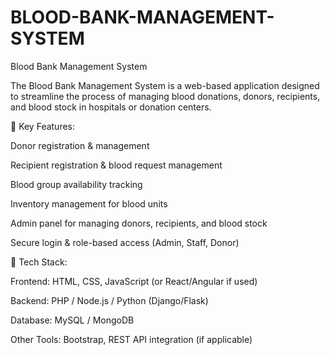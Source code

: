 # BLOOD-BANK-MANAGEMENT-SYSTEM
Blood Bank Management System

The Blood Bank Management System is a web-based application designed to streamline the process of managing blood donations, donors, recipients, and blood stock in hospitals or donation centers.

🔹 Key Features:

Donor registration & management

Recipient registration & blood request management

Blood group availability tracking

Inventory management for blood units

Admin panel for managing donors, recipients, and blood stock

Secure login & role-based access (Admin, Staff, Donor)

🔹 Tech Stack:

Frontend: HTML, CSS, JavaScript (or React/Angular if used)

Backend: PHP / Node.js / Python (Django/Flask)

Database: MySQL / MongoDB

Other Tools: Bootstrap, REST API integration (if applicable)
